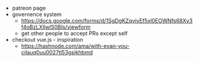 - patreon page 
- governence system
	- https://docs.google.com/forms/d/1SgDgKZqyivEf5xl0EOWNfs68Xy3f4oBzLXIlwlS0BIs/viewform
	- get other people to accept PRs except self 
- checkout vue.js - inspiration
	- https://hashnode.com/ama/with-evan-you-cilauq0uu0027tl53gsjkhbmd
